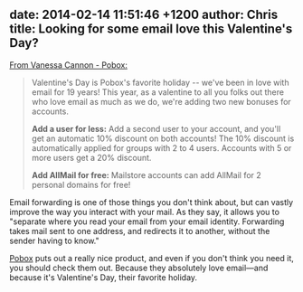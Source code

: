 date: 2014-02-14 11:51:46 +1200
author: Chris
title: Looking for some email love this Valentine's Day?
----

<!-- excerpt -->

[From Vanessa Cannon - Pobox:](http://blog.pobox.com/2014/02/a-valentine-for-email-lovers.html)

> Valentine's Day is Pobox's favorite holiday -- we've been in love with email for 19 years! This year, as a valentine to all you folks out there who love email as much as we do, we're adding two new bonuses for accounts.
>
> **Add a user for less:** Add a second user to your account, and you'll get an automatic 10% discount on both accounts! The 10% discount is automatically applied for groups with 2 to 4 users. Accounts with 5 or more users get a 20% discount.
>
> **Add AllMail for free:** Mailstore accounts can add AllMail for 2 personal domains for free!

<!-- /excerpt -->

Email forwarding is one of those things you don't think about, but can vastly improve the way you interact with your mail. As they say, it allows you to "separate where you read your email from your email identity. Forwarding takes mail sent to one address, and redirects it to another, without the sender having to know." 

[Pobox](https://iwantmyname.com/services/email-hosting/pobox-mail-forwarding) puts out a really nice product, and even if you don't think you need it, you should check them out. Because they absolutely love email—and because it's Valentine's Day, their favorite holiday.


